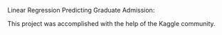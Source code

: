 Linear Regression Predicting Graduate Admission:

This project was accomplished with the help of the Kaggle community.